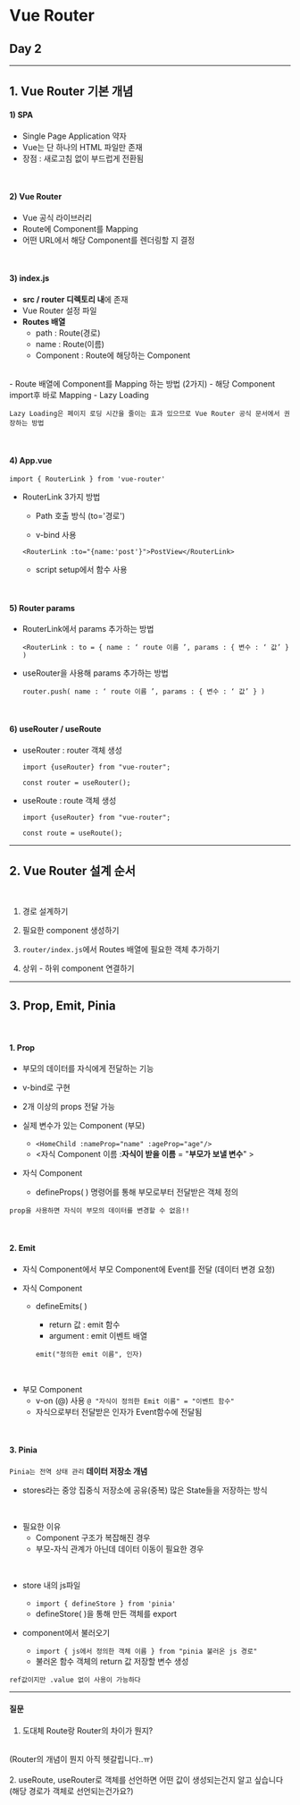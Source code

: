 # Vue Router

## Day 2
---

## 1. Vue Router 기본 개념

#### 1) SPA
- Single Page Application 약자
- Vue는 단 하나의 HTML 파일만 존재
- 장점 : 새로고침 없이 부드럽게 전환됨

<br>

#### 2) Vue Router
- Vue 공식 라이브러리
- Route에 Component를 Mapping
- 어떤 URL에서 해당 Component를 렌더링할 지 결정

<br>

#### 3) index.js

- **src / router 디렉토리 내**에 존재
- Vue Router 설정 파일
- **Routes 배열**
    - path : Route(경로)
    - name : Route(이름)
    - Component : Route에 해당하는 Component
<br>
- Route 배열에 Component를 Mapping 하는 방법 (2가지)
    - 해당 Component import후 바로 Mapping
    - Lazy Loading



`Lazy Loading은 페이지 로딩 시간을 줄이는 효과 있으므로 Vue Router 공식 문서에서 권장하는 방법`

<br>

#### 4) App.vue

```import { RouterLink } from 'vue-router'```

- RouterLink 3가지 방법

    - Path 호출 방식 (to='경로')

    - v-bind 사용

    ```<RouterLink :to="{name:'post'}">PostView</RouterLink>```

    - script setup에서 함수 사용

<br>

#### 5) Router params

- RouterLink에서 params 추가하는 방법

    ```<RouterLink : to = { name : ‘ route 이름 ’, params : { 변수 : ‘ 값’ } )```

- useRouter을 사용해 params 추가하는 방법

    ```router.push( name : ‘ route 이름 ’, params : { 변수 : ‘ 값’ } )```

<br>

#### 6) useRouter / useRoute

- useRouter : router 객체 생성

    ```import {useRouter} from "vue-router";```

    ```const router = useRouter();```

- useRoute : route 객체 생성

    ```import {useRouter} from "vue-router";```

    ```const route = useRoute();```


 ---



 ## 2. Vue Router 설계 순서

 <br>

 1. 경로 설계하기

 2. 필요한 component 생성하기

 3. `router/index.js`에서 Routes 배열에 필요한 객체 추가하기

 4. 상위 - 하위 component 연결하기

 ---


 ## 3. Prop, Emit, Pinia

 <br>

 #### 1. Prop
 - 부모의 데이터를 자식에게 전달하는 기능

 - v-bind로 구현

 - 2개 이상의 props 전달 가능

- 실제 변수가 있는 Component (부모)
    - ```<HomeChild :nameProp="name" :ageProp="age"/>```
    - <자식 Component 이름  :**자식이 받을 이름** = "**부모가 보낼 변수**" >


- 자식 Component
    - defineProps( ) 명령어를 통해 부모로부터 전달받은 객체 정의

`prop을 사용하면 자식이 부모의 데이터를 변경할 수 없음!!`

<br>

#### 2. Emit
- 자식 Component에서 부모 Component에 Event를 전달
(데이터 변경 요청)

- 자식 Component
    - defineEmits( )
        - return 값 : emit 함수
        - argument : emit 이벤트 배열

        `emit("정의한 emit 이름", 인자)`

<br>

- 부모 Component
    - v-on (@) 사용
    `@ "자식이 정의한 Emit 이름" = "이벤트 함수"`
    - 자식으로부터 전달받은 인자가 Event함수에 전달됨


<br>

#### 3. Pinia

`Pinia는 전역 상태 관리` **데이터 저장소 개념**

- stores라는 중앙 집중식 저장소에 공유(중복) 많은 State들을 저장하는 방식

<br>

- 필요한 이유
    - Component 구조가 복잡해진 경우
    - 부모-자식 관계가 아닌데 데이터 이동이 필요한 경우

<br>

- store 내의 js파일
    - ```import { defineStore } from 'pinia'```
    - defineStore( )을 통해 만든 객체를 export

- component에서 불러오기
    - ```import { js에서 정의한 객체 이름 } from "pinia 불러온 js 경로"```
    - 불러온 함수 객체의 return 값 저장할 변수 생성
    
`ref값이지만 .value 없이 사용이 가능하다`

---
#### 질문
1. 도대체 Route랑 Router의 차이가 뭔지?
<br>
(Router의 개념이 뭔지 아직 헷갈립니다..ㅠ)
<br><br>
2. useRoute, useRouter로 객체를 선언하면 어떤 값이 생성되는건지 알고 싶습니다  
<br> (해당 경로가 객체로 선언되는건가요?)